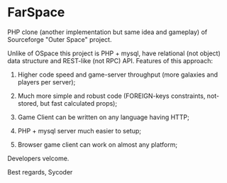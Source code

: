 FarSpace
========

PHP clone (another implementation but same idea and gameplay) of Sourceforge "Outer Space" project.

Unlike of OSpace this project is PHP + mysql, have relational (not object) data structure and REST-like (not RPC) API.
Features of this approach:

1. Higher code speed and game-server throughput (more galaxies and players per server);

2. Much more simple and robust code (FOREIGN-keys constraints, not-stored, but fast calculated props);

3. Game Client can be written on any language having HTTP;

4. PHP + mysql server much easier to setup;

5. Browser game client can work on almost any platform;

Developers velcome.

Best regards,
Sycoder
